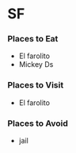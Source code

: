 # SF

### Places to Eat
- El farolito
- Mickey Ds

### Places to Visit
- El farolito

### Places to Avoid
- jail
